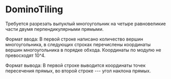 # DominoTiling

Требуется разрезать выпуклый многоугольник на четыре равновеликие 
части двумя перпендикулярными прямыми.

Формат ввода:
В первой строке написано количество вершин многоугольника, в следующих 
строках перечислены координаты вершин многоугольника в порядке обхода.
Координаты по модулю не превосходят 10^4.

Формат вывода:
В первой строке выводится координаты точек пересечения прямых, во
второй строке --- угол наклона прямых.
